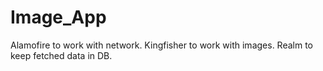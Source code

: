 # Image_App
Alamofire to work with network. Kingfisher to work with images. Realm to keep fetched data in DB.
